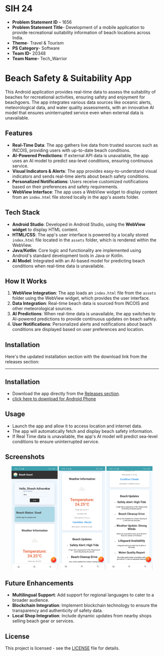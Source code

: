 # SIH 24

- **Problem Statement ID** – 1656
- **Problem Statement Title**- Development of a mobile application to provide recreational suitability information of beach locations across India.
- **Theme**- Travel & Tourism
- **PS Category**- Software
- **Team ID-** 20348
- **Team Name-** Tech_Warrior

# Beach Safety & Suitability App

This Android application provides real-time data to assess the suitability of beaches for recreational activities, ensuring safety and enjoyment for beachgoers. The app integrates various data sources like oceanic alerts, meteorological data, and water quality assessments, with an innovative AI model that ensures uninterrupted service even when external data is unavailable.

## Features

- **Real-Time Data**: The app gathers live data from trusted sources such as INCOIS, providing users with up-to-date beach conditions.
- **AI-Powered Predictions**: If external API data is unavailable, the app uses an AI model to predict sea-level conditions, ensuring continuous service.
- **Visual Indicators & Alerts**: The app provides easy-to-understand visual indicators and sends real-time alerts about beach safety conditions.
- **Personalized Notifications**: Users receive customized notifications based on their preferences and safety requirements.
- **WebView Interface**: The app uses a WebView widget to display content from an `index.html` file stored locally in the app's assets folder.

## Tech Stack

- **Android Studio**: Developed in Android Studio, using the **WebView widget** to display HTML content.
- **HTML/CSS**: The app's user interface is powered by a locally stored `index.html` file located in the `assets` folder, which is rendered within the WebView.
- **Java/Kotlin**: Core logic and functionality are implemented using Android's standard development tools in Java or Kotlin.
- **AI Model**: Integrated with an AI-based model for predicting beach conditions when real-time data is unavailable.

## How It Works

1. **WebView Integration**: The app loads an `index.html` file from the `assets` folder using the WebView widget, which provides the user interface.
2. **Data Integration**: Real-time beach data is sourced from INCOIS and other meteorological sources.
3. **AI Predictions**: When real-time data is unavailable, the app switches to AI-powered predictions to provide continuous updates on beach safety.
4. **User Notifications**: Personalized alerts and notifications about beach conditions are displayed based on user preferences and location.

## Installation

Here's the updated installation section with the download link from the releases section:

---

## Installation

- Download the app directly from the [Releases section](https://github.com/diveshadivarekar/SIH-2024/releases/tag/prototype).
- [click here to download  for Android Phone](https://github.com/diveshadivarekar/SIH-2024/releases/download/prototype/Beach.Guard.apk)


## Usage

- Launch the app and allow it to access location and internet data.
- The app will automatically fetch and display beach safety information.
- If Real Time data is unavailable, the app's AI model will predict sea-level conditions to ensure uninterrupted service.

## Screenshots

<p align="center">
  <img src="./output/1.jpg" alt="Screenshot 1" width="30%">
  <img src="./output/2.jpg" alt="Screenshot 2" width="30%">
  <img src="./output/3.jpg" alt="Screenshot 3" width="30%">
</p>


## Future Enhancements

- **Multilingual Support**: Add support for regional languages to cater to a broader audience.
- **Blockchain Integration**: Implement blockchain technology to ensure the transparency and authenticity of safety data.
- **Local Shop Integration**: Include dynamic updates from nearby shops selling beach gear or services.

## License

This project is licensed - see the [LICENSE](LICENSE) file for details.